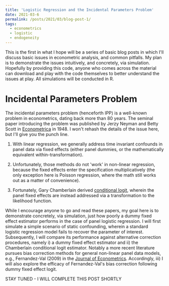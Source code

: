 ```yaml
---
title: 'Logistic Regression and the Incidental Parameters Problem'
date: 2021-03-6
permalink: /posts/2021/03/blog-post-1/
tags:
  - econometrics
  - logistic
  - endogeneity
---
```


This is the first in what I hope will be a series of basic blog posts in which I'll discuss basic issues in econometric analysis, and common pitfalls. My plan is to demonstrate the issues intuitively, and concretely, via simulation. Hopefully by providing this code, anyone who comes across the material can download and play with the code themselves to better understand the issues at play. All simulations will be conducted in R. 

Incidental Parameters Problem
======

The incidental parameters problem (henceforth IPP) is a well-known problem in econometrics, dating back more than 80 years. The seminal paper introducing the problem was published by Jerzy Neyman and Betty Scott in [Econometrica](https://www.jstor.org/stable/1914288?seq=1 "Econometrica") in 1948. I won't rehash the details of the issue here, but I'll give you the punch line.

1. With linear regression, we generally address time invariant confounds in panel data via fixed effects (either panel dummies, or the mathematically equivalent within-transformation).

2. Unfortunately, those methods do not 'work' in non-linear regression, because the fixed effects enter the specification multiplicatively (the only exception here is Poisson regression, where the math still works out as a matter of convenience). 

3. Fortunately, Gary Chamberlain derived [conditional logit](https://www.jstor.org/stable/2297110?seq=1 "conditional logit"), wherein the panel fixed effects are instead addressed via a transformation to the likelihood function. 

While I encourage anyone to go and read these papers, my goal here is to demonstrate concretely, via simulation, just how poorly a dummy fixed effect estimator performs in the case of panel logistic regression. I will first simulate a simple scenario of static confounding, wherein a standard logistic regression model fails to recover the parameter of interest. Subsequently, I will compare its performance against alternative correction procedures, namely i) a dummy fixed effect estimator and ii) the Chamberlain conditional logit estimator. Notably a more recent literature pursues bias correction methods for general non-linear panel data models, e.g., Fernandez-Val (2009) in the [Journal of Econometrics](https://www.sciencedirect.com/science/article/pii/S0304407609000463 "Journal of Econometrics"). Accordingly, iii) I will also explore the efficacy of Fernandez-Val's bias correction following dummy fixed effect logit. 

STAY TUNED - I WILL COMPLETE THIS POST SHORTLY

